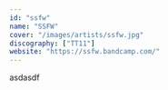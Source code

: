 ```yaml
---
id: "ssfw"
name: "SSFW"
cover: "/images/artists/ssfw.jpg"
discography: ["TT11"]
website: "https://ssfw.bandcamp.com/"
---
```


asdasdf